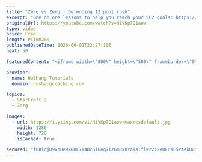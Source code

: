```yaml
---
title: "Zerg vs Zerg | Defending 12 pool rush"
excerpt: "One on one lessons to help you reach your SC2 goals: https://www.hushangcoaching.com ------------------------------------------------------------------------------------------------------- In this guide we take a look at how to defend one of the most infamous \"zerg rushes\" in sc2: the 12 pool. This rush"
originalUrl: https://youtube.com/watch?v=HiVKp7Q1aow
type: video
price: Free
length: PT10M28S
publishedDateTime: 2020-06-01T22:27:10Z
heat: 50

featuredContent: "<iframe width=\"800\" height=\"500\" frameborder=\"0\" src=\"https://www.youtube.com/embed/HiVKp7Q1aow\" allow=\"accelerometer; autoplay; encrypted-media; gyroscope; picture-in-picture\" allowfullscreen></iframe>"

provider:
  name: HuShang Tutorials
  domain: hushangcoaching.com

topics:
  - StarCraft 2
  - Zerg

images:
  - url: https://i.ytimg.com/vi/HiVKp7Q1aow/maxresdefault.jpg
    width: 1280
    height: 720
    isCached: true

secured: "f60iqjD9xoBe9xDKE7Y4DcGiUeq7izGm8xnYoTalflwz21keBE6sF5PAekUuj7fk/+WPwE6iqgvT9BhyqHR0b6SUB87Una+Qy5rtDGqr5uQJXBEDHLQCpxxU1OWL4bEZ/BsNUaI3HH/oEPGLhFzhqxjXC5V4XEV/xKgL7LoXoYCJfSChisnYJplo9/KiITqwG8s8yAuXh5L0aEwWCIAO1q4pV8ZtaLVf401cr8sYCqSQm38jA/DdL529oZ8MOXkovELu+TTM/+J79t50MIo3/FcEWuy6JxsvSPnXAqYqVXDrGXXVKbLdA45eNQ72QnE1WoCN4bGAlqz9zz2klOuXjonE0CxcqqfWaJnb9KWLwFwhg6YhxGCQfcTmkIoMcOtbnhuTfX1CsFqff73t5Vy+4kR0sUef9JMri9i+Wv5l9uU=;pclzD+9GM8EW+EnTefegMA=="
---
```



